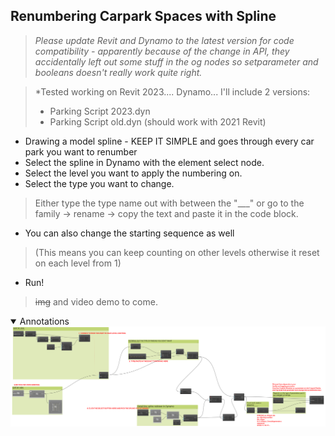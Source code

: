 ##  Renumbering Carpark Spaces with Spline
> *Please update Revit and Dynamo to the latest version for code compatibility - apparently because of the change in API, they accidentally left out some stuff in the og nodes so setparameter and booleans doesn't really work quite right.*

> *Tested working on Revit 2023.... Dynamo... I'll include 2 versions:
> - Parking Script 2023.dyn
> - Parking Script old.dyn (should work with 2021 Revit)

- Drawing a model spline - KEEP IT SIMPLE and goes through every car park you want to renumber
- Select the spline in Dynamo with the element select node.
- Select the level you want to apply the numbering on.
- Select the type you want to change.
> Either type the type name out with between the "___" or go to the family -> rename -> copy the text and paste it in the code block.
- You can also change the starting sequence as well 
> (This means you can keep counting on other levels otherwise it reset on each level from 1)
- Run!


>~~img~~ and video demo to come.

<details open="open">
<summary>Annotations</summary>
    <img src="Annotation.png">
